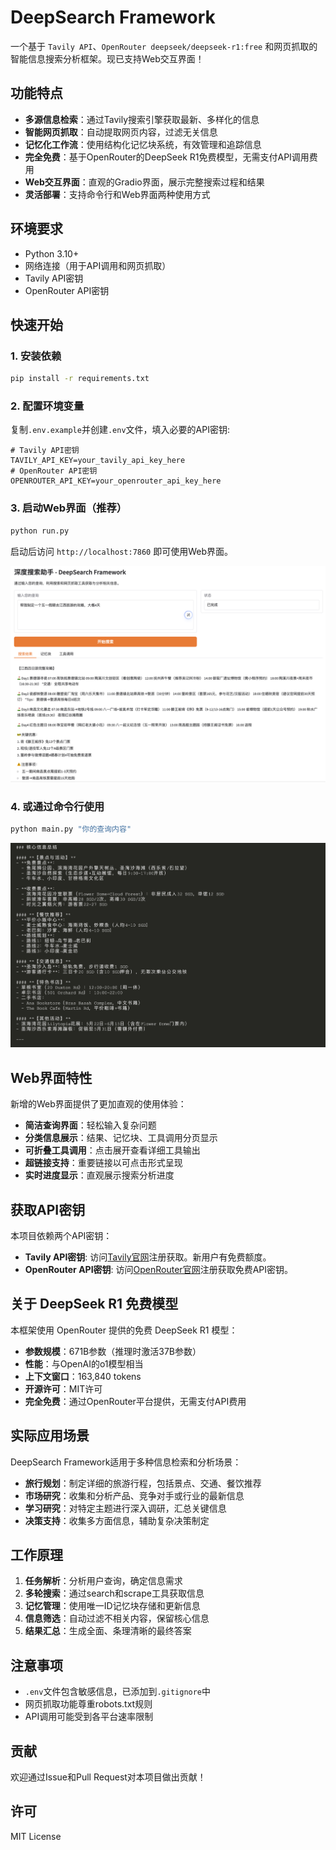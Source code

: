 # DeepSearch Framework

一个基于 `Tavily API`、`OpenRouter deepseek/deepseek-r1:free` 和网页抓取的智能信息搜索分析框架。现已支持Web交互界面！

## 功能特点

- **多源信息检索**：通过Tavily搜索引擎获取最新、多样化的信息
- **智能网页抓取**：自动提取网页内容，过滤无关信息
- **记忆化工作流**：使用结构化记忆块系统，有效管理和追踪信息
- **完全免费**：基于OpenRouter的DeepSeek R1免费模型，无需支付API调用费用
- **Web交互界面**：直观的Gradio界面，展示完整搜索过程和结果
- **灵活部署**：支持命令行和Web界面两种使用方式

## 环境要求

- Python 3.10+
- 网络连接（用于API调用和网页抓取）
- Tavily API密钥
- OpenRouter API密钥

## 快速开始

### 1. 安装依赖

```bash
pip install -r requirements.txt
```

### 2. 配置环境变量

复制`.env.example`并创建`.env`文件，填入必要的API密钥:

```
# Tavily API密钥
TAVILY_API_KEY=your_tavily_api_key_here
# OpenRouter API密钥
OPENROUTER_API_KEY=your_openrouter_api_key_here
```

### 3. 启动Web界面（推荐）

```bash
python run.py
```

启动后访问 `http://localhost:7860` 即可使用Web界面。

![示例](./screenshot.png)

### 4. 或通过命令行使用

```bash
python main.py "你的查询内容"
```

![示例](./snapshot.jpg)  

## Web界面特性

新增的Web界面提供了更加直观的使用体验：

- **简洁查询界面**：轻松输入复杂问题
- **分类信息展示**：结果、记忆块、工具调用分页显示
- **可折叠工具调用**：点击展开查看详细工具输出
- **超链接支持**：重要链接以可点击形式呈现
- **实时进度显示**：直观展示搜索分析进度

## 获取API密钥

本项目依赖两个API密钥：

- **Tavily API密钥**: 访问[Tavily官网](https://tavily.com/)注册获取。新用户有免费额度。
- **OpenRouter API密钥**: 访问[OpenRouter官网](https://openrouter.ai/)注册获取免费API密钥。

## 关于 DeepSeek R1 免费模型

本框架使用 OpenRouter 提供的免费 DeepSeek R1 模型：

- **参数规模**：671B参数（推理时激活37B参数）
- **性能**：与OpenAI的o1模型相当
- **上下文窗口**：163,840 tokens
- **开源许可**：MIT许可
- **完全免费**：通过OpenRouter平台提供，无需支付API费用

## 实际应用场景

DeepSearch Framework适用于多种信息检索和分析场景：

- **旅行规划**：制定详细的旅游行程，包括景点、交通、餐饮推荐
- **市场研究**：收集和分析产品、竞争对手或行业的最新信息
- **学习研究**：对特定主题进行深入调研，汇总关键信息
- **决策支持**：收集多方面信息，辅助复杂决策制定

## 工作原理

1. **任务解析**：分析用户查询，确定信息需求
2. **多轮搜索**：通过search和scrape工具获取信息
3. **记忆管理**：使用唯一ID记忆块存储和更新信息
4. **信息筛选**：自动过滤不相关内容，保留核心信息
5. **结果汇总**：生成全面、条理清晰的最终答案

## 注意事项

- `.env`文件包含敏感信息，已添加到`.gitignore`中
- 网页抓取功能尊重robots.txt规则
- API调用可能受到各平台速率限制

## 贡献

欢迎通过Issue和Pull Request对本项目做出贡献！

## 许可

MIT License
